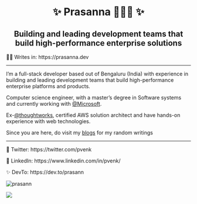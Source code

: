 <h1 align="center">✨ Prasanna 👨🏼‍🌾 ✨</h1>

<h2 align="center">Building and leading development teams that build high-performance enterprise solutions</h2>

<p align="left"> ✍🏼 Writes in: https://prasanna.dev</p>

<hr/>

<p>I’m a full-stack developer based out of Bengaluru (India) with experience in building and leading development teams that build high-performance enterprise platforms and products.</p>

<p>Computer science engineer, with a master’s degree in Software systems and currently working with <a href="https://github.com/microsoft">@Microsoft</a>.</p>

<p>Ex-<a href="https://github.com/thoughtworks">@thoughtworks</a>, certified AWS solution architect and have hands-on experience with web technologies.</p>

Since you are here, do visit my [blogs](https://www.prasanna.dev/blog) for my random writings

<hr/>

<p> 💫 Twitter: https://twitter.com/pvenk </p>
<p> 🎈 LinkedIn: https://www.linkedin.com/in/pvenk/</p>
<p> ✨ DevTo: https://dev.to/prasann</p>


<p align="left"> <img src="https://komarev.com/ghpvc/?username=prasann" alt="prasann" /> </p>

![](https://hit.yhype.me/github/profile?user_id=380340)
